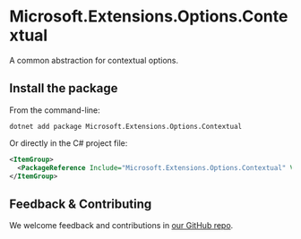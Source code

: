 # Microsoft.Extensions.Options.Contextual

A common abstraction for contextual options.

## Install the package

From the command-line:

```dotnetcli
dotnet add package Microsoft.Extensions.Options.Contextual
```

Or directly in the C# project file:

```xml
<ItemGroup>
  <PackageReference Include="Microsoft.Extensions.Options.Contextual" Version="[CURRENTVERSION]" />
</ItemGroup>
```


## Feedback & Contributing

We welcome feedback and contributions in [our GitHub repo](https://github.com/dotnet/extensions).
